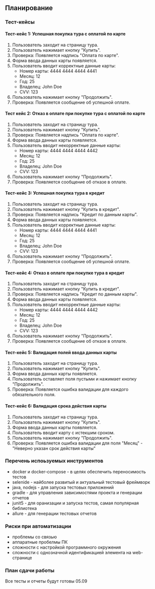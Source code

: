 ## Планирование
### Тест-кейсы
#### Тест-кейс 1: Успешная покупка тура с оплатой по карте
1. Пользователь заходит на страницу тура.
2. Пользователь нажимает кнопку "Купить".
3. Проверка: Появляется надпись "Оплата по карте".
4. Форма ввода данных карты появляется.
5. Пользователь вводит корректные данные карты:
    - Номер карты: 4444 4444 4444 4441
    - Месяц: 12
    - Год: 25
    - Владелец: John Doe
    - CVV: 123
6. Пользователь нажимает кнопку "Продолжить".
7. Проверка: Появляется сообщение об успешной оплате.

#### Тест кейс 2: Отказ в оплате при покупке тура с оплатой по карте
1. Пользователь заходит на страницу тура.
2. Пользователь нажимает кнопку "Купить".
3. Проверка: Появляется надпись "Оплата по карте".
4. Форма ввода данных карты появляется.
5. Пользователь вводит некорректные данные карты:
    - Номер карты: 4444 4444 4444 4442
    - Месяц: 12
    - Год: 25
    - Владелец: John Doe
    - CVV: 123
6. Пользователь нажимает кнопку "Продолжить".
7. Проверка: Появляется сообщение об отказе в оплате.

#### Тест-кейс 3: Успешная покупка тура в кредит
1. Пользователь заходит на страницу тура.
2. Пользователь нажимает кнопку "Купить в кредит".
3. Проверка: Появляется надпись "Кредит по данным карты".
4. Форма ввода данных карты появляется.
5. Пользователь вводит корректные данные карты:
    - Номер карты: 4444 4444 4444 4441
    - Месяц: 12
    - Год: 25
    - Владелец: John Doe
    - CVV: 123
6. Пользователь нажимает кнопку "Продолжить".
7. Проверка: Появляется сообщение об успешной оплате.

#### Тест-кейс 4: Отказ в оплате при покупке тура в кредит
1. Пользователь заходит на страницу тура.
2. Пользователь нажимает кнопку "Купить в кредит".
3. Проверка: Появляется надпись "Кредит по данным карты".
4. Форма ввода данных карты появляется.
5. Пользователь вводит некорректные данные карты:
    - Номер карты: 4444 4444 4444 4442
    - Месяц: 12
    - Год: 25
    - Владелец: John Doe
    - CVV: 123
6. Пользователь нажимает кнопку "Продолжить".
7. Проверка: Появляется сообщение об отказе в оплате.

#### Тест-кейс 5: Валидация полей ввода данных карты
1. Пользователь заходит на страницу тура.
2. Пользователь нажимает кнопку "Купить".
3. Форма ввода данных карты появляется.
4. Пользователь оставляет поля пустыми и нажимает кнопку "Продолжить".
5. Проверка: Появляется ошибка валидации для каждого обязательного поля.

#### Тест-кейс 6: Валидация срока действия карты
1. Пользователь заходит на страницу тура.
2. Пользователь нажимает кнопку "Купить".
3. Форма ввода данных карты появляется.
4. Пользователь вводит карту с истекшим сроком.
5. Пользователь нажимает кнопку "Продолжить".
6. Проверка: Появляется ошибка валидации для поля "Месяц" - "Неверно указан срок действия карты"


### Перечень испоьзуемых инструментов
* docker и docker-compose - в целях обеспечить переносимость тестов
* selenide - найболее развитый и актуальный тестовый фреймворк
* java, nodejs - для запуска тестовых приложений
* gradle - для управления зависимостями проекта и генерации отчетов
* junit5 - для оранизации и запуска тестов, самая популярная библиотека
* allure - для генерации тестовых отчетов

### Риски при автоматизации
* проблемы со связью
* аппаратные пробелмы ПК
* сложности с настройкой программного окружения
* сложности с однозначной идентификацией элемента на web-странице

### План сдачи работы
Все тесты и отчеты будут готовы 05.09